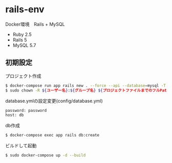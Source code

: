 # rails-env
Docker環境　Rails + MySQL
- Ruby 2.5
- Rails 5
- MySQL 5.7 

## 初期設定
プロジェクト作成
```bash
$ docker-compose run app rails new . --force --api --database=mysql -T
$ sudo chown -R ${ユーザー名}:${グループ名} ${プロジェクトファイルまでのフルPath}
```
database.ymlの設定変更(config/database.yml)
```bash
password: password
host: db
```
db作成
```bash
$ docker-compose exec app rails db:create
```
ビルドして起動
```bash
$ sudo docker-compose up -d --build
```
